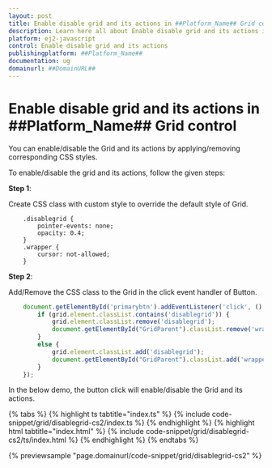 ```yaml
---
layout: post
title: Enable disable grid and its actions in ##Platform_Name## Grid control | Syncfusion
description: Learn here all about Enable disable grid and its actions in Syncfusion ##Platform_Name## Grid control of Syncfusion Essential JS 2 and more.
platform: ej2-javascript
control: Enable disable grid and its actions 
publishingplatform: ##Platform_Name##
documentation: ug
domainurl: ##DomainURL##
---
```


# Enable disable grid and its actions in ##Platform_Name## Grid control

You can enable/disable the Grid and its actions by applying/removing corresponding CSS styles.

To enable/disable the grid and its actions, follow the given steps:

**Step 1**:

Create CSS class with custom style to override the default style of Grid.

```
    .disablegrid {
        pointer-events: none;
        opacity: 0.4;
    }
    .wrapper {
        cursor: not-allowed;
    }

```

**Step 2**:

Add/Remove the CSS class to the Grid in the click event handler of Button.

```ts
    document.getElementById('primarybtn').addEventListener('click', () => {
        if (grid.element.classList.contains('disablegrid')) {
            grid.element.classList.remove('disablegrid');
            document.getElementById("GridParent").classList.remove('wrapper');
        }
        else {
            grid.element.classList.add('disablegrid');
            document.getElementById("GridParent").classList.add('wrapper');
        }
    });

```

In the below demo, the button click will enable/disable the Grid and its actions.

{% tabs %}
{% highlight ts tabtitle="index.ts" %}
{% include code-snippet/grid/disablegrid-cs2/index.ts %}
{% endhighlight %}
{% highlight html tabtitle="index.html" %}
{% include code-snippet/grid/disablegrid-cs2/ts/index.html %}
{% endhighlight %}
{% endtabs %}
          
{% previewsample "page.domainurl/code-snippet/grid/disablegrid-cs2" %}